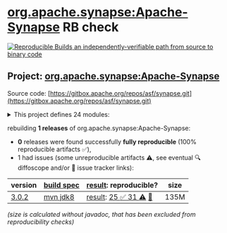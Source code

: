 [org.apache.synapse:Apache-Synapse](https://central.sonatype.com/artifact/org.apache.synapse/Apache-Synapse/versions) RB check
=======

[![Reproducible Builds](https://reproducible-builds.org/images/logos/rb.svg) an independently-verifiable path from source to binary code](https://reproducible-builds.org/)

## Project: [org.apache.synapse:Apache-Synapse](https://central.sonatype.com/artifact/org.apache.synapse/Apache-Synapse/versions)

Source code: [https://gitbox.apache.org/repos/asf/synapse.git](https://gitbox.apache.org/repos/asf/synapse.git)

<details><summary>This project defines 24 modules:</summary>

* [org.apache.synapse:Apache-Synapse](https://central.sonatype.com/artifact/org.apache.synapse/Apache-Synapse/3.0.2)
* [org.apache.synapse:synapse-amqp-transport](https://central.sonatype.com/artifact/org.apache.synapse/synapse-amqp-transport/3.0.2)
* [org.apache.synapse:synapse-commons](https://central.sonatype.com/artifact/org.apache.synapse/synapse-commons/3.0.2)
* [org.apache.synapse:synapse-config-migrator](https://central.sonatype.com/artifact/org.apache.synapse/synapse-config-migrator/3.0.2)
* [org.apache.synapse:synapse-core](https://central.sonatype.com/artifact/org.apache.synapse/synapse-core/3.0.2)
* [org.apache.synapse:synapse-distribution](https://central.sonatype.com/artifact/org.apache.synapse/synapse-distribution/3.0.2)
* [org.apache.synapse:synapse-documentation](https://central.sonatype.com/artifact/org.apache.synapse/synapse-documentation/3.0.2)
* [org.apache.synapse:synapse-experimental](https://central.sonatype.com/artifact/org.apache.synapse/synapse-experimental/3.0.2)
* [org.apache.synapse:synapse-extensions](https://central.sonatype.com/artifact/org.apache.synapse/synapse-extensions/3.0.2)
* [org.apache.synapse:synapse-fix-transport](https://central.sonatype.com/artifact/org.apache.synapse/synapse-fix-transport/3.0.2)
* [org.apache.synapse:synapse-handler](https://central.sonatype.com/artifact/org.apache.synapse/synapse-handler/3.0.2)
* [org.apache.synapse:synapse-integration](https://central.sonatype.com/artifact/org.apache.synapse/synapse-integration/3.0.2)
* [org.apache.synapse:synapse-nhttp-transport](https://central.sonatype.com/artifact/org.apache.synapse/synapse-nhttp-transport/3.0.2)
* [org.apache.synapse:synapse-package-archetype](https://central.sonatype.com/artifact/org.apache.synapse/synapse-package-archetype/3.0.2)
* [org.apache.synapse:synapse-package-skeleton](https://central.sonatype.com/artifact/org.apache.synapse/synapse-package-skeleton/3.0.2)
* [org.apache.synapse:synapse-patches](https://central.sonatype.com/artifact/org.apache.synapse/synapse-patches/3.0.2)
* [org.apache.synapse:synapse-pipe-transport](https://central.sonatype.com/artifact/org.apache.synapse/synapse-pipe-transport/3.0.2)
* [org.apache.synapse:synapse-samples](https://central.sonatype.com/artifact/org.apache.synapse/synapse-samples/3.0.2)
* [org.apache.synapse:synapse-securevault](https://central.sonatype.com/artifact/org.apache.synapse/synapse-securevault/3.0.2)
* [org.apache.synapse:synapse-tasks](https://central.sonatype.com/artifact/org.apache.synapse/synapse-tasks/3.0.2)
* [org.apache.synapse:synapse-transports](https://central.sonatype.com/artifact/org.apache.synapse/synapse-transports/3.0.2)
* [org.apache.synapse:synapse-vfs-transport](https://central.sonatype.com/artifact/org.apache.synapse/synapse-vfs-transport/3.0.2)
* [org.apache.synapse:synapse-war](https://central.sonatype.com/artifact/org.apache.synapse/synapse-war/3.0.2)
* [org.apache.synapse:synapse-xar-maven-plugin](https://central.sonatype.com/artifact/org.apache.synapse/synapse-xar-maven-plugin/3.0.2)
</details>

rebuilding **1 releases** of org.apache.synapse:Apache-Synapse:
- **0** releases were found successfully **fully reproducible** (100% reproducible artifacts :white_check_mark:),
- 1 had issues (some unreproducible artifacts :warning:, see eventual :mag: diffoscope and/or :memo: issue tracker links):

| version | [build spec](/BUILDSPEC.md) | [result](https://reproducible-builds.org/docs/jvm/): reproducible? | size |
| -- | --------- | ------ | -- |
| [3.0.2](https://central.sonatype.com/artifact/org.apache.synapse/Apache-Synapse/3.0.2/pom) | [mvn jdk8](synapse-3.0.2.buildspec) | [result](Apache-Synapse-3.0.2.buildinfo): [25 :white_check_mark:  31 :warning:](Apache-Synapse-3.0.2.buildcompare) [:memo:](https://issues.apache.org/jira/browse/SYNAPSE-1128) | 135M |

<i>(size is calculated without javadoc, that has been excluded from reproducibility checks)</i>
